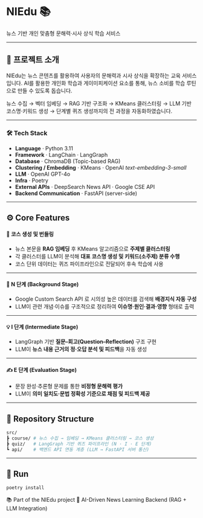 # NIEdu 📚
뉴스 기반 개인 맞춤형 문해력·시사 상식 학습 서비스

---

## 📌 프로젝트 소개
NIEdu는 뉴스 콘텐츠를 활용하여 사용자의 문해력과 시사 상식을 확장하는 교육 서비스입니다.
AI를 활용한 개인화 학습과 게이미피케이션 요소를 통해, 뉴스 소비를 학습 루틴으로 만들 수 있도록 돕습니다. 

뉴스 수집 → 벡터 임베딩 → RAG 기반 구조화 → KMeans 클러스터링 →  LLM 기반 코스명·키워드 생성 → 단계별 퀴즈 생성까지의 전 과정을 자동화하였습니다.  

---

### 🛠 Tech Stack  
- **Language** · Python 3.11  
- **Framework** · LangChain · LangGraph  
- **Database** · ChromaDB (Topic-based RAG)  
- **Clustering / Embedding** · KMeans · OpenAI *text-embedding-3-small*  
- **LLM** · OpenAI GPT-4o  
- **Infra** · Poetry  
- **External APIs** · DeepSearch News API · Google CSE API  
- **Backend Communication** · FastAPI (server-side)

---

## ⚙️ Core Features  

#### 🧩 코스 생성 및 번들링
- 뉴스 본문을 **RAG 임베딩** 후 KMeans 알고리즘으로 **주제별 클러스터링**
- 각 클러스터를 LLM이 분석해 **대표 코스명 생성 및 키워드(소주제) 분류 수행**
- 코스 단위 데이터는 퀴즈 파이프라인으로 전달되어 후속 학습에 사용

---

#### 🧠 N 단계 (Background Stage)
- Google Custom Search API 로 시의성 높은 데이터를 검색해 **배경지식 자동 구성**
- LLM이 관련 개념·이슈를 구조적으로 정리하여 **이슈명·원인·결과·영향** 형태로 출력

---

#### 💡 I 단계 (Intermediate Stage)
- LangGraph 기반 **질문–회고(Question–Reflection)** 구조 구현
- LLM이 **뉴스 내용 근거의 정·오답 분석 및 피드백**을 자동 생성

---

#### ✍️ E 단계 (Evaluation Stage)
- 문장 완성·추론형 문제를 통한 **비정형 문해력 평가**
- LLM이 **의미 일치도·문법 정확성 기준으로 채점 및 피드백 제공**

---

## 📂 Repository Structure 
```bash
src/
┣ course/ # 뉴스 수집 → 임베딩 → KMeans 클러스터링 → 코스 생성
┣ quiz/   # LangGraph 기반 퀴즈 파이프라인 (N · I · E 단계)
┗ api/    # 백엔드 API 연동 계층 (LLM → FastAPI 서버 통신)
```

---

## 🚀 Run  
```bash
poetry install
```

📚 Part of the NIEdu project
🔗 AI-Driven News Learning Backend (RAG + LLM Integration)